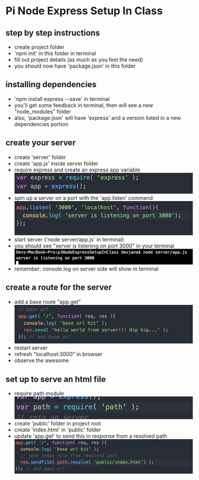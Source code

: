 Pi Node Express Setup In Class
==============================

step by step instructions
-------------------------

* create project folder
* 'npm init' in this folder in terminal
* fill out project details (as much as you feel the need)
* you should now have 'package.json' in this folder

installing dependencies
-----------------------
* 'npm install express --save' in terminal
* you'll get some feedback in terminal, then will see a new "node_modules" folder
* also, 'package.json' will have 'express' and a version listed in a new dependencies portion

create your server
-------------------
* create 'server' folder
* create 'app.js' inside server folder
* require express and create an express app variable
![alt text](images/server_0.png)
* spin up a server on a port with the 'app.listen' command
![alt text](images/server_1.png)
* start server ('node server/app.js' in terminal)
* you should see "server is listening on port 3000" in your terminal
![alt text](images/server_2.png)
* remember: console.log on server side will show in terminal

create a route for the server
-----------------------------
* add a base route "app.get"
![alt text](images/helloWorldServer.png)
* restart server
* refresh "localhost:3000" in browser
* observe the awesome

set up to serve an html file
----------------------------
* require path module
![alt text](images/requirePath.png)
* create 'public' folder in project root
* create 'index.html' in 'public' folder
* update 'app.get' to send this in response from a resolved path
![alt text](images/pathResolve.png)
